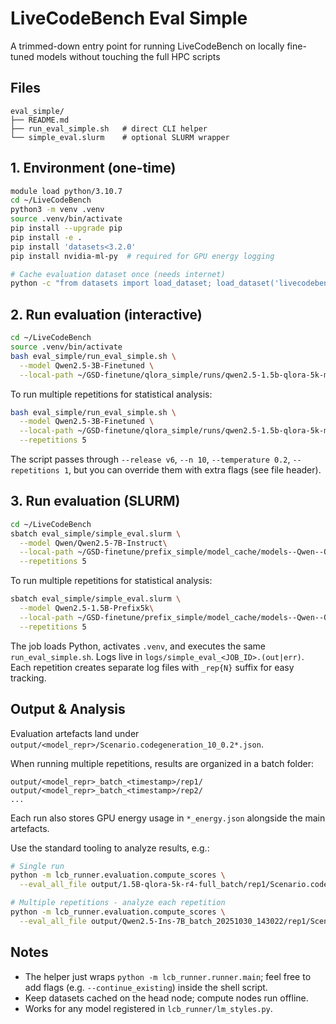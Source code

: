 # LiveCodeBench Eval Simple

A trimmed-down entry point for running LiveCodeBench on locally fine-tuned models without touching the full HPC scripts

## Files

```
eval_simple/
├── README.md
├── run_eval_simple.sh   # direct CLI helper
└── simple_eval.slurm    # optional SLURM wrapper
```

## 1. Environment (one-time)

```bash
module load python/3.10.7
cd ~/LiveCodeBench
python3 -m venv .venv
source .venv/bin/activate
pip install --upgrade pip
pip install -e .
pip install 'datasets<3.2.0'
pip install nvidia-ml-py  # required for GPU energy logging

# Cache evaluation dataset once (needs internet)
python -c "from datasets import load_dataset; load_dataset('livecodebench/code_generation_lite', split='test', version_tag='v6', trust_remote_code=True)"
```

## 2. Run evaluation (interactive)

```bash
cd ~/LiveCodeBench
source .venv/bin/activate
bash eval_simple/run_eval_simple.sh \
  --model Qwen2.5-3B-Finetuned \
  --local-path ~/GSD-finetune/qlora_simple/runs/qwen2.5-1.5b-qlora-5k-merged
```

To run multiple repetitions for statistical analysis:

```bash
bash eval_simple/run_eval_simple.sh \
  --model Qwen2.5-3B-Finetuned \
  --local-path ~/GSD-finetune/qlora_simple/runs/qwen2.5-1.5b-qlora-5k-merged \
  --repetitions 5
```

The script passes through `--release v6`, `--n 10`, `--temperature 0.2`, `--repetitions 1`, but you can override them with extra flags (see file header).

## 3. Run evaluation (SLURM)

```bash
cd ~/LiveCodeBench
sbatch eval_simple/simple_eval.slurm \
  --model Qwen/Qwen2.5-7B-Instruct\
  --local-path ~/GSD-finetune/prefix_simple/model_cache/models--Qwen--Qwen2.5-Coder-1.5B-Instruct/snapshots/2e1fd397ee46e1388853d2af2c993145b0f1098a \
  --repetitions 5
```

To run multiple repetitions for statistical analysis:

```bash
sbatch eval_simple/simple_eval.slurm \
  --model Qwen2.5-1.5B-Prefix5k\
  --local-path ~/GSD-finetune/prefix_simple/model_cache/models--Qwen--Qwen2.5-Coder-1.5B-Instruct/snapshots/2e1fd397ee46e1388853d2af2c993145b0f1098a \
  --repetitions 5
```

The job loads Python, activates `.venv`, and executes the same `run_eval_simple.sh`. Logs live in `logs/simple_eval_<JOB_ID>.(out|err)`. Each repetition creates separate log files with `_rep{N}` suffix for easy tracking.

## Output & Analysis

Evaluation artefacts land under `output/<model_repr>/Scenario.codegeneration_10_0.2*.json`. 

When running multiple repetitions, results are organized in a batch folder:
```
output/<model_repr>_batch_<timestamp>/rep1/
output/<model_repr>_batch_<timestamp>/rep2/
...
```

Each run also stores GPU energy usage in `*_energy.json` alongside the main artefacts.

Use the standard tooling to analyze results, e.g.:

```bash
# Single run
python -m lcb_runner.evaluation.compute_scores \
  --eval_all_file output/1.5B-qlora-5k-r4-full_batch/rep1/Scenario.codegeneration_10_0.2_eval_all.json

# Multiple repetitions - analyze each repetition
python -m lcb_runner.evaluation.compute_scores \
  --eval_all_file output/Qwen2.5-Ins-7B_batch_20251030_143022/rep1/Scenario.codegeneration_10_0.2_eval_all.json
```

## Notes

- The helper just wraps `python -m lcb_runner.runner.main`; feel free to add flags (e.g. `--continue_existing`) inside the shell script.
- Keep datasets cached on the head node; compute nodes run offline.
- Works for any model registered in `lcb_runner/lm_styles.py`.
